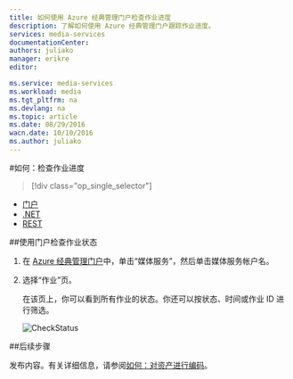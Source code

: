 ```yaml
---
title: 如何使用 Azure 经典管理门户检查作业进度
description: 了解如何使用 Azure 经典管理门户跟踪作业进度。
services: media-services
documentationCenter: 
authors: juliako
manager: erikre
editor: 

ms.service: media-services
ms.workload: media
ms.tgt_pltfrm: na
ms.devlang: na
ms.topic: article
ms.date: 08/29/2016
wacn.date: 10/10/2016
ms.author: juliako
---
```


#如何：检查作业进度

> [!div class="op_single_selector"]
- [门户](./media-services-portal-check-job-progress.md)
- [.NET](./media-services-check-job-progress.md)
- [REST](./media-services-rest-check-job-progress.md)

##使用门户检查作业状态

1. 在 [Azure 经典管理门户](http://manage.windowsazure.cn)中，单击“媒体服务”，然后单击媒体服务帐户名。
2. 选择“作业”页。 

	在该页上，你可以看到所有作业的状态。你还可以按状态、时间或作业 ID 进行筛选。

	![CheckStatus][checkstatus]

##后续步骤

发布内容。有关详细信息，请参阅[如何：对资产进行编码](./media-services-manage-content.md#publish)。

[checkstatus]: ./media/media-services-portal-check-job-progress/media-services-monitor-job-progress.png
 
<!---HONumber=Mooncake_0926_2016-->